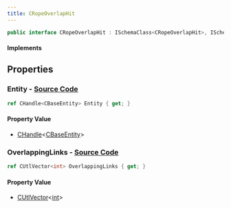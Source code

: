 ```yaml
---
title: CRopeOverlapHit
---
```


```csharp
public interface CRopeOverlapHit : ISchemaClass<CRopeOverlapHit>, ISchemaField, ISchemaClass, INativeHandle
```

#### Implements

## Properties

### **Entity** - [Source Code](https://github.com/swiftly-solution/swiftlys2/blob/main/managed/src/SwiftlyS2.Generated/Schemas/Interfaces/CRopeOverlapHit.cs#L16)

```csharp
ref CHandle<CBaseEntity> Entity { get; }
```

#### Property Value

- [CHandle](/docs/api/shared/natives/chandle-1)<[CBaseEntity](/docs/api/shared/schemadefinitions/cbaseentity)>

### **OverlappingLinks** - [Source Code](https://github.com/swiftly-solution/swiftlys2/blob/main/managed/src/SwiftlyS2.Generated/Schemas/Interfaces/CRopeOverlapHit.cs#L18)

```csharp
ref CUtlVector<int> OverlappingLinks { get; }
```

#### Property Value

- [CUtlVector](/docs/api/-1)<[int](https://learn.microsoft.com/dotnet/api/system.int32)>


